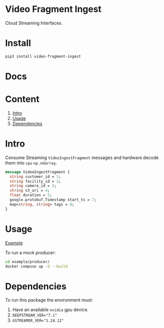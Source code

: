 # Video Fragment Ingest 

Cloud Streaming Interfaces.

# Install

```bash
pip3 install video-fragment-ingest
```

# Docs



# Content

1. [Intro](#intro)
2. [Usage](#usage)
3. [Dependencies](#dependencies)

# Intro

Consume Streaming `VideoIngestFragment` messages and hardware decode them into `cpu` `np.ndarray`.


```protobuf
message VideoIngestFragment {
  string customer_id = 1;
  string facility_id = 2;
  string camera_id = 3;
  string s3_uri = 4;
  float duration = 5;
  google.protobuf.Timestamp start_ts = 7;
  map<string, string> tags = 8;
}
```

# Usage

[Example](./example/consumer/sample_app.py)

To run a mock producer:

```bash
cd example/producer/
docker compose up -d --build
```

# Dependencies

To run this package the environment must:

1. Have an available `nvidia` gpu device.
2. `DEEPSTREAM_VER="7.1"`
3. `GSTREAMER_VER="1.24.12"`

